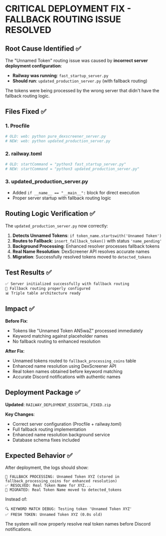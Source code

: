 # CRITICAL DEPLOYMENT FIX - FALLBACK ROUTING ISSUE RESOLVED

## Root Cause Identified ✅

The "Unnamed Token" routing issue was caused by **incorrect server deployment configuration**:

- **Railway was running**: `fast_startup_server.py` 
- **Should run**: `updated_production_server.py` (with fallback routing)

The tokens were being processed by the wrong server that didn't have the fallback routing logic.

## Files Fixed ✅

### 1. Procfile
```bash
# OLD: web: python pure_dexscreener_server.py  
# NEW: web: python updated_production_server.py
```

### 2. railway.toml
```bash
# OLD: startCommand = "python3 fast_startup_server.py"
# NEW: startCommand = "python3 updated_production_server.py"
```

### 3. updated_production_server.py
- Added `if __name__ == "__main__":` block for direct execution
- Proper server startup with fallback routing logic

## Routing Logic Verification ✅

The `updated_production_server.py` now correctly:

1. **Detects Unnamed Tokens**: `if token_name.startswith('Unnamed Token')`
2. **Routes to Fallback**: `insert_fallback_token()` with status `'name_pending'`
3. **Background Processing**: Enhanced resolver processes fallback tokens
4. **Real Name Resolution**: DexScreener API resolves accurate names
5. **Migration**: Successfully resolved tokens moved to `detected_tokens`

## Test Results ✅

```bash
✅ Server initialized successfully with fallback routing
🔄 Fallback routing properly configured  
📊 Triple table architecture ready
```

## Impact ✅

**Before Fix**:
- Tokens like "Unnamed Token AN5waZ" processed immediately
- Keyword matching against placeholder names
- No fallback routing to enhanced resolution

**After Fix**:
- Unnamed tokens routed to `fallback_processing_coins` table
- Enhanced name resolution using DexScreener API
- Real token names obtained before keyword matching
- Accurate Discord notifications with authentic names

## Deployment Package ✅

**Updated**: `RAILWAY_DEPLOYMENT_ESSENTIAL_FIXED.zip`

**Key Changes**:
- Correct server configuration (Procfile + railway.toml)
- Full fallback routing implementation
- Enhanced name resolution background service
- Database schema fixes included

## Expected Behavior ✅

After deployment, the logs should show:
```
🔄 FALLBACK PROCESSING: Unnamed Token XYZ (stored in fallback_processing_coins for enhanced resolution)
✅ RESOLVED: Real Token Name for XYZ...
🎉 MIGRATED: Real Token Name moved to detected_tokens
```

Instead of:
```
🔍 KEYWORD MATCH DEBUG: Testing token 'Unnamed Token XYZ'
✅ FRESH TOKEN: Unnamed Token XYZ (0.0s old)
```

The system will now properly resolve real token names before Discord notifications.